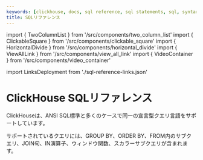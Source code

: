 ```yaml
---
keywords: [clickhouse, docs, sql reference, sql statements, sql, syntax]
title: SQLリファレンス
---
```


import { TwoColumnList } from '/src/components/two_column_list'
import { ClickableSquare } from '/src/components/clickable_square'
import { HorizontalDivide } from '/src/components/horizontal_divide'
import { ViewAllLink } from '/src/components/view_all_link'
import { VideoContainer } from '/src/components/video_container'

import LinksDeployment from './sql-reference-links.json'


# ClickHouse SQLリファレンス

ClickHouseは、ANSI SQL標準と多くのケースで同一の宣言型クエリ言語をサポートしています。

サポートされているクエリには、GROUP BY、ORDER BY、FROM内のサブクエリ、JOIN句、IN演算子、ウィンドウ関数、スカラーサブクエリが含まれます。

<HorizontalDivide />

<TwoColumnList items={LinksDeployment} />
